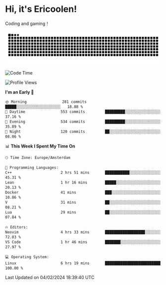 # Hi, it's Ericoolen!
Coding and gaming！

<picture>
  <source media="(prefers-color-scheme: dark)" srcset="https://raw.githubusercontent.com/Eric-Song-Nop/Eric-Song-Nop/output/github-contribution-grid-snake-dark.svg">
  <source media="(prefers-color-scheme: light)" srcset="https://raw.githubusercontent.com/Eric-Song-Nop/Eric-Song-Nop/output/github-contribution-grid-snake.svg">
  <img alt="github contribution grid snake animation" src="https://raw.githubusercontent.com/Eric-Song-Nop/Eric-Song-Nop/output/github-contribution-grid-snake.svg">
</picture>

<!--START_SECTION:waka-->
![Code Time](http://img.shields.io/badge/Code%20Time-1%2C171%20hrs%2011%20mins-blue)

![Profile Views](http://img.shields.io/badge/Profile%20Views-0-blue)

**I'm an Early 🐤** 

```text
🌞 Morning                281 commits         █████░░░░░░░░░░░░░░░░░░░░   18.88 % 
🌆 Daytime                553 commits         █████████░░░░░░░░░░░░░░░░   37.16 % 
🌃 Evening                534 commits         █████████░░░░░░░░░░░░░░░░   35.89 % 
🌙 Night                  120 commits         ██░░░░░░░░░░░░░░░░░░░░░░░   08.06 % 
```


📊 **This Week I Spent My Time On** 

```text
🕑︎ Time Zone: Europe/Amsterdam

💬 Programming Languages: 
C++                      2 hrs 51 mins       ███████████░░░░░░░░░░░░░░   45.31 % 
Lean                     1 hr 16 mins        █████░░░░░░░░░░░░░░░░░░░░   20.13 % 
Docker                   41 mins             ███░░░░░░░░░░░░░░░░░░░░░░   10.86 % 
V                        31 mins             ██░░░░░░░░░░░░░░░░░░░░░░░   08.21 % 
Lua                      29 mins             ██░░░░░░░░░░░░░░░░░░░░░░░   07.84 % 

🔥 Editors: 
Neovim                   4 hrs 33 mins       ██████████████████░░░░░░░   72.03 % 
VS Code                  1 hr 46 mins        ███████░░░░░░░░░░░░░░░░░░   27.97 % 

💻 Operating System: 
Linux                    6 hrs 19 mins       █████████████████████████   100.00 % 
```


 Last Updated on 04/02/2024 18:39:40 UTC
<!--END_SECTION:waka-->
